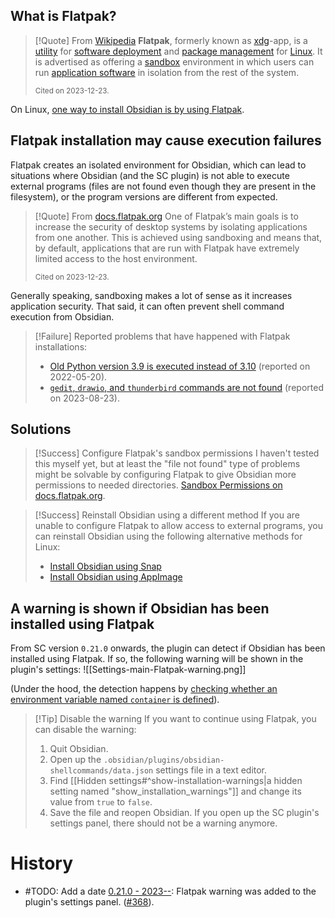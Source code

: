 ## What is Flatpak?

> [!Quote]  From [Wikipedia](https://en.wikipedia.org/wiki/Flatpak)
> **Flatpak**, formerly known as [xdg](https://en.wikipedia.org/wiki/Freedesktop.org "Freedesktop.org")-app, is a [utility](https://en.wikipedia.org/wiki/Software_utility "Software utility") for [software deployment](https://en.wikipedia.org/wiki/Software_deployment "Software deployment") and [package management](https://en.wikipedia.org/wiki/Package_management "Package management") for [Linux](https://en.wikipedia.org/wiki/Linux). It is advertised as offering a [sandbox](https://en.wikipedia.org/wiki/Sandbox_(computer_security) "Sandbox (computer security)") environment in which users can run [application software](https://en.wikipedia.org/wiki/Application_software "Application software") in isolation from the rest of the system.
> 
> <small>Cited on 2023-12-23.</small>

On Linux, [one way to install Obsidian is by using Flatpak](https://help.obsidian.md/Getting+started/Download+and+install+Obsidian#Install+Obsidian+using+Flatpak).

## Flatpak installation may cause execution failures

Flatpak creates an isolated environment for Obsidian, which can lead to situations where Obsidian (and the SC plugin) is not able to execute external programs (files are not found even though they are present in the filesystem), or the program versions are different from expected.

> [!Quote] From [docs.flatpak.org](https://docs.flatpak.org/en/latest/sandbox-permissions.html)
> One of Flatpak’s main goals is to increase the security of desktop systems by isolating applications from one another. This is achieved using sandboxing and means that, by default, applications that are run with Flatpak have extremely limited access to the host environment.
> 
> <small>Cited on 2023-12-23.</small>

Generally speaking, sandboxing makes a lot of sense as it increases application security. That said, it can often prevent shell command execution from Obsidian.

> [!Failure] Reported problems that have happened with Flatpak installations:
> - [Old Python version 3.9 is executed instead of 3.10](https://github.com/Taitava/obsidian-shellcommands/discussions/225) (reported on 2022-05-20).
> - [`gedit`, `drawio`, and `thunderbird` commands are not found](https://github.com/Taitava/obsidian-shellcommands/discussions/367) (reported on 2023-08-23).

## Solutions

> [!Success] Configure Flatpak's sandbox permissions
> I haven't tested this myself yet, but at least the "file not found" type of problems might be solvable by configuring Flatpak to give Obsidian more permissions to needed directories. [Sandbox Permissions on docs.flatpak.org](https://docs.flatpak.org/en/latest/sandbox-permissions.html).

> [!Success] Reinstall Obsidian using a different method
> If you are unable to configure Flatpak to allow access to external programs, you can reinstall Obsidian using the following alternative methods for Linux:
> - [Install Obsidian using Snap](https://help.obsidian.md/Getting+started/Download+and+install+Obsidian#Install+Obsidian+using+Snap)
> - [Install Obsidian using AppImage](https://help.obsidian.md/Getting+started/Download+and+install+Obsidian#Install+Obsidian+using+AppImage)

## A warning is shown if Obsidian has been installed using Flatpak
From SC version `0.21.0` onwards, the plugin can detect if Obsidian has been installed using Flatpak. If so, the following warning will be shown in the plugin's settings:
![[Settings-main-Flatpak-warning.png]]

(Under the hood, the detection happens by [checking whether an environment variable named `container` is defined](https://github.com/Taitava/obsidian-shellcommands/blob/baaf74c166bd4feb8c89e794d711a7a73ea847b6/src/Common.ts#L101-L117)).

> [!Tip] Disable the warning
> If you want to continue using Flatpak, you can disable the warning:
> 1. Quit Obsidian.
> 2. Open up the `.obsidian/plugins/obsidian-shellcommands/data.json` settings file in a text editor.
> 3. Find [[Hidden settings#^show-installation-warnings|a hidden setting named "show_installation_warnings"]] and change its value from `true` to `false`.
> 4. Save the file and reopen Obsidian. If you open up the SC plugin's settings panel, there should not be a warning anymore.

# History
- #TODO: Add a date [0.21.0 - 2023--](https://github.com/Taitava/obsidian-shellcommands/blob/main/CHANGELOG.md#00---2023--): Flatpak warning was added to the plugin's settings panel. ([#368](https://github.com/Taitava/obsidian-shellcommands/issues/368)).